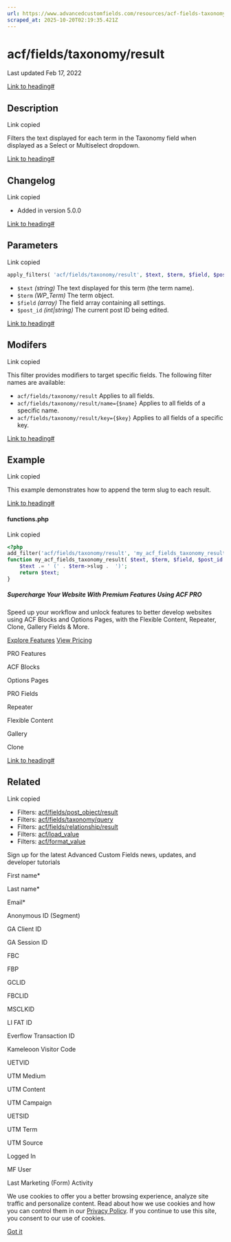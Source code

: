 ```yaml
---
url: https://www.advancedcustomfields.com/resources/acf-fields-taxonomy-result
scraped_at: 2025-10-20T02:19:35.421Z
---
```


# acf/fields/taxonomy/result

Last updated Feb 17, 2022

[Link to heading#](https://www.advancedcustomfields.com/resources/acf-fields-taxonomy-result/#description)

## Description

Link copied

Filters the text displayed for each term in the Taxonomy field when displayed as a Select or Multiselect dropdown.

[Link to heading#](https://www.advancedcustomfields.com/resources/acf-fields-taxonomy-result/#changelog)

## Changelog

Link copied

- Added in version 5.0.0

[Link to heading#](https://www.advancedcustomfields.com/resources/acf-fields-taxonomy-result/#parameters)

## Parameters

Link copied

```php
apply_filters( 'acf/fields/taxonomy/result', $text, $term, $field, $post_id );
```

- `$text` _(string)_ The text displayed for this term (the term name).
- `$term` _(WP\_Term)_ The term object.
- `$field` _(array)_ The field array containing all settings.
- `$post_id` _(int\|string)_ The current post ID being edited.

[Link to heading#](https://www.advancedcustomfields.com/resources/acf-fields-taxonomy-result/#modifers)

## Modifers

Link copied

This filter provides modifiers to target specific fields. The following filter names are available:

- `acf/fields/taxonomy/result` Applies to all fields.
- `acf/fields/taxonomy/result/name={$name}` Applies to all fields of a specific name.
- `acf/fields/taxonomy/result/key={$key}` Applies to all fields of a specific key.

[Link to heading#](https://www.advancedcustomfields.com/resources/acf-fields-taxonomy-result/#example)

## Example

Link copied

This example demonstrates how to append the term slug to each result.

[Link to heading#](https://www.advancedcustomfields.com/resources/acf-fields-taxonomy-result/#functionsphp)

#### functions.php

Link copied

```php
<?php
add_filter('acf/fields/taxonomy/result', 'my_acf_fields_taxonomy_result', 10, 4);
function my_acf_fields_taxonomy_result( $text, $term, $field, $post_id ) {
    $text .= ' (' . $term->slug .  ')';
    return $text;
}
```

##### Supercharge Your Website With Premium Features Using ACF PRO

Speed up your workflow and unlock features to better develop websites using ACF Blocks and Options Pages, with the Flexible Content, Repeater,
Clone, Gallery Fields & More.


[Explore Features](https://www.advancedcustomfields.com/pro/) [View Pricing](https://www.advancedcustomfields.com/pro/#pricing-table/)

PRO Features

ACF Blocks

Options Pages

PRO Fields

Repeater

Flexible Content

Gallery

Clone

[Link to heading#](https://www.advancedcustomfields.com/resources/acf-fields-taxonomy-result/#related)

## Related

Link copied

- Filters: [acf/fields/post\_object/result](https://www.advancedcustomfields.com/resources/acf-fields-post_object-result/)
- Filters: [acf/fields/taxonomy/query](https://www.advancedcustomfields.com/resources/acf-fields-taxonomy-query/)
- Filters: [acf/fields/relationship/result](https://www.advancedcustomfields.com/resources/acf-fields-relationship-result/)
- Filters: [acf/load\_value](https://www.advancedcustomfields.com/resources/acf-load_value/)
- Filters: [acf/format\_value](https://www.advancedcustomfields.com/resources/acf-format_value/)

Sign up for the latest Advanced Custom Fields news, updates, and developer tutorials

First name\*

Last name\*

Email\*

Anonymous ID (Segment)

GA Client ID

GA Session ID

FBC

FBP

GCLID

FBCLID

MSCLKID

LI FAT ID

Everflow Transaction ID

Kameleoon Visitor Code

UETVID

UTM Medium

UTM Content

UTM Campaign

UETSID

UTM Term

UTM Source

Logged In

MF User

Last Marketing (Form) Activity

We use cookies to offer you a better browsing experience, analyze site traffic and personalize content. Read about how we use cookies and how you can control them in our [Privacy Policy](https://wpengine.com/legal/privacy/). If you continue to use this site, you consent to our use of cookies.

[Got it](https://www.advancedcustomfields.com/resources/acf-fields-taxonomy-result/#)